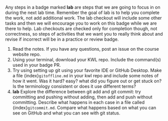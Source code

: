 Any steps in a badge marked **lab** are steps that we are going to focus in on during the next lab time.  Remember the goal of lab is to help you complete the work, not add additional work. The lab checkout will include some other tasks and then we will encourage you to work on this badge while we are there to help. Lab checkouts are checked only for completion though, not correctness, so steps of activities that we want you to really think about and revise if incorrect will be in a practice or review badge. 

1. Read the notes. If you have any questions, post an issue on the course website repo. 
2. Using your terminal, download your KWL repo. Include the command(s) used in your badge PR. 
3. Try using setting up git using your favorite IDE or GitHub Desktop. Make a file {index}`gitoffline.md` in your kwl repo and include some notes of how it went. Was it hard? easy? what did you figure out or get stuck on? Is the terminology consistent or does it use different terms?
4. **lab** Explore the difference between git add and git commit: try committing and pushing without adding, then add and push without committing. Describe what happens in each case in a file called {index}`gitcommit.md`. Compare what happens based on what you can see on GitHub and what you can see with git status.